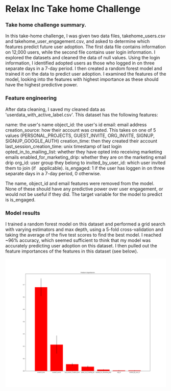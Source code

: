 # Relax Inc Take home Challenge

### Take home challenge summary.
In this take-home challenge, I was given two data files, takehome_users.csv and takehome_user_engagement.csv, and asked to determine which features predict future user adoption. The first data file contains information on 12,000 users, while the second file contains user login information. I explored the datasets and cleaned the data of null values. Using the login information, I identified adopted users as those who logged in on three separate days in a 7-day period. I then created a random forest model and trained it on the data to predict user adoption. I examined the features of the model, looking into the features with highest importance as these should have the highest predictive power.

### Feature engineering

After data cleaning, I saved my cleaned data as 'userdata_with_active_label.csv'. This dataset has the following features: 

 name: the user's name
 object_id: the user's id
 email: email address
 creation_source: how their account was created. This takes on one of 5 values (PERSONAL_PROJECTS, GUEST_INVITE, ORG_INVITE, SIGNUP, SIGNUP_GOOGLE_AUTH)
 creation_time: then they created their account
 last_session_creation_time: unix timestamp of last login
 opted_in_to_mailing_list: whether they have opted into receiving marketing emails
 enabled_for_marketing_drip: whether they are on the marketing email drip
 org_id: user group they belong to
 invited_by_user_id: which user invited them to join (if   applicable).
 is_engaged: 1 if the user has loggen in on three separate days in a 7-day period, 0 otherwise.
 
 The name, object_id and email features were removed from the model. None of these should have any predictive power over user engagement, or would not be useful if they did. The target variable for the model to predict is is_engaged.


### Model results

I trained a random forest model on this dataset and performed a grid search with varying estimators and max depth, using a 5-fold cross-validation and taking the average of the five test scores to find the best model. I reached ~96% accuracy, which seemed sufficient to think that my model was accurately predicting user adoption on this dataset. I then pulled out the feature importances of the features in this dataset (see below).

![Feature importances, sorted.](graphs/Feature_importances_of_Random_Forest.png?raw=true "Feature importances")
